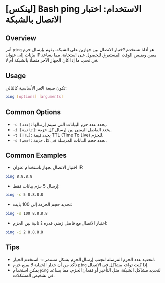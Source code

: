 # [لينكس] Bash ping الاستخدام: اختبار الاتصال بالشبكة

## Overview
أمر `ping` هو أداة تستخدم لاختبار الاتصال بين جهازين على الشبكة. يقوم بإرسال حزم بيانات إلى عنوان IP معين ويقيس الوقت المستغرق للحصول على استجابة، مما يساعد في تحديد ما إذا كان الجهاز الآخر متصلًا بالشبكة أم لا.

## Usage
تكون صيغة الأمر الأساسية كالتالي:
```bash
ping [options] [arguments]
```

## Common Options
- `-c [عدد]`: يحدد عدد حزم البيانات التي سيتم إرسالها.
- `-i [ثانية]`: يحدد الفاصل الزمني بين إرسال كل حزمة.
- `-t [TTL]`: يحدد قيمة TTL (Time To Live) للحزم.
- `-s [حجم]`: يحدد حجم البيانات المرسلة في كل حزمة.

## Common Examples
- اختبار الاتصال بجهاز باستخدام عنوان IP:
```bash
ping 8.8.8.8
```

- إرسال 5 حزم بيانات فقط:
```bash
ping -c 5 8.8.8.8
```

- تحديد حجم الحزمة إلى 100 بايت:
```bash
ping -s 100 8.8.8.8
```

- اختبار الاتصال مع فاصل زمني قدره 2 ثانية بين الحزم:
```bash
ping -i 2 8.8.8.8
```

## Tips
- استخدم الخيار `-c` لتحديد عدد الحزم المرسلة لتجنب إرسال الحزم بشكل مستمر.
- تأكد من أن جدار الحماية لا يمنع حزم `ping` إذا كنت تواجه مشاكل في الاتصال.
- يمكن استخدام `ping` لتحديد مشاكل الشبكة، مثل التأخير أو فقدان الحزم، مما يساعد في تشخيص المشكلات.